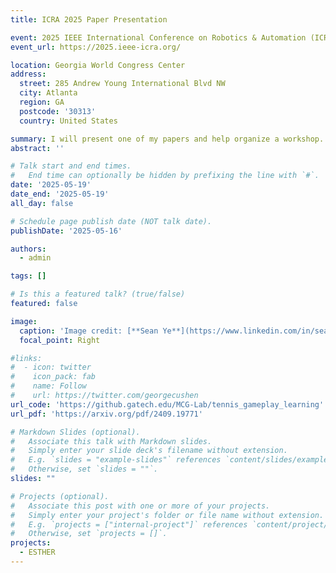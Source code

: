```yaml
---
title: ICRA 2025 Paper Presentation

event: 2025 IEEE International Conference on Robotics & Automation (ICRA)
event_url: https://2025.ieee-icra.org/

location: Georgia World Congress Center
address:
  street: 285 Andrew Young International Blvd NW
  city: Atlanta
  region: GA
  postcode: '30313'
  country: United States

summary: I will present one of my papers and help organize a workshop.
abstract: ''

# Talk start and end times.
#   End time can optionally be hidden by prefixing the line with `#`.
date: '2025-05-19'
date_end: '2025-05-19'
all_day: false

# Schedule page publish date (NOT talk date).
publishDate: '2025-05-16'

authors:
  - admin

tags: []

# Is this a featured talk? (true/false)
featured: false

image:
  caption: 'Image credit: [**Sean Ye**](https://www.linkedin.com/in/sean-ye-a64334a4)'
  focal_point: Right

#links:
#  - icon: twitter
#    icon_pack: fab
#    name: Follow
#    url: https://twitter.com/georgecushen
url_code: 'https://github.gatech.edu/MCG-Lab/tennis_gameplay_learning'
url_pdf: 'https://arxiv.org/pdf/2409.19771'

# Markdown Slides (optional).
#   Associate this talk with Markdown slides.
#   Simply enter your slide deck's filename without extension.
#   E.g. `slides = "example-slides"` references `content/slides/example-slides.md`.
#   Otherwise, set `slides = ""`.
slides: ""

# Projects (optional).
#   Associate this post with one or more of your projects.
#   Simply enter your project's folder or file name without extension.
#   E.g. `projects = ["internal-project"]` references `content/project/deep-learning/index.md`.
#   Otherwise, set `projects = []`.
projects:
  - ESTHER
---
```

